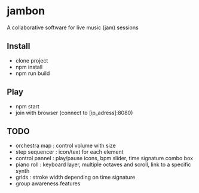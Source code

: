 # jambon

A collaborative software for live music (jam) sessions


## Install

- clone project
- npm install
- npm run build


## Play

- npm start
- join with browser (connect to [ip_adress]:8080)


## TODO

- orchestra map : control volume with size
- step sequencer : icon/text for each element
- control pannel : play/pause icons, bpm slider, time signature combo box
- piano roll : keyboard layer, multiple octaves and scroll, link to a specific synth
- grids : stroke width depending on time signature
- group awareness features
